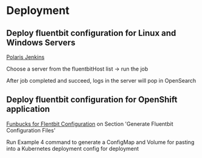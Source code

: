 # Deployment

## Deploy fluentbit configuration for Linux and Windows Servers

[Polaris Jenkins](https://oneteam-jenkins.apps.silver.devops.gov.bc.ca/job/fluentbit/job/fluentbit-deploy/)

Choose a server from the fluentbitHost list -> run the job

After job completed and succeed, logs in the server will pop in OpenSearch

## Deploy fluentbit configuration for OpenShift application
[Funbucks for Flentbit Configuration](./fluentbit.md) on Section 'Generate Fluentbit Configuration Files'

Run Example 4 command to generate a ConfigMap and Volume for pasting into a Kubernetes deployment config for deployment

